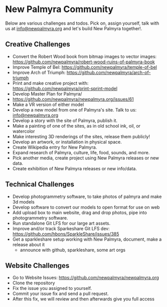 # New Palmyra Community
Below are various challenges and todos. Pick on, assign yourself, talk with us
at info@newpalmyra.org and let's build New Palmyra together!.

## Creative Challenges

* Convert the Robert Wood book from bitmap images to vector images: https://github.com/newpalmyra/robert-wood-ruins-of-palmyra-book
* Improve Temple of Bel: https://github.com/newpalmyra/temple-of-bel
* Improve Arch of Triumph: https://github.com/newpalmyra/arch-of-triumph
* Print and make creative project with: https://github.com/newpalmyra/print-sprint-model
* Develop Master Plan for Palmyra/
 * https://github.com/newpalmyra/newpalmyra.org/issues/61
* Make a VR version of either model
* Develop a new model from one of Palmyra's site. Talk to us: info@newpalmyra.org
* Develop a story with the site of Palmyra, publish it.
* Make a painting of one of the sites, as in old school ink, oil, or watercolor
* Make interesting 3D renderings of the sites, release them publicly!
* Develop an artwork, or installation in physical space.
* Create Wikipedia entry for New Palmyra.
* Expand research of Palmyra, culture, life, food, sounds, and more.
* Pick another media, create project using New Palmyra releases or new data.
* Create exhibition of New Palmyra releases or new info/data.

## Technical Challenges

* Develop photogrammetry software, to take photos of palmyra and make 3d models
* Develop software to convert our models to open format for use on web
* Add upload box to main website, drag and drop photos, pipe into photogrammetry software.
* Run standalone Git LFS for our large art assets.
* Improve and/or track Sparkeshare Git LFS dev: https://github.com/hbons/SparkleShare/issues/385
* Get a sparkleshare setup working with New Palmyra, document, make a release about it
  * announce with github, sparkleshare, some art orgs

## Website Challenges

* Go to Website Issues: https://github.com/newpalmyra/newpalmyra.org
* Clone the repository
* Fix the issue you assigned to yourself.
* Commit your issue fix and send a pull request.
* After this fix, we will review and then afterwards give you full access

